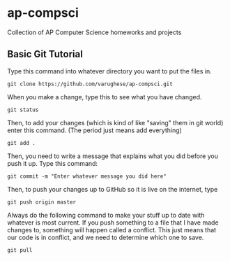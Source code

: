 # ap-compsci
Collection of AP Computer Science homeworks and projects

## Basic Git Tutorial

Type this command into whatever directory you want to put the files in.
```
git clone https://github.com/varughese/ap-compsci.git
```

When you make a change, type this to see what you have changed.
```
git status
```

Then, to add your changes (which is kind of like "saving" them in git world) enter this command. (The period just means add everything)
```
git add .
```

Then, you need to write a message that explains what you did before you push it up. Type this command:
```
git commit -m "Enter whatever message you did here"
```

Then, to push your changes up to GitHub so it is live on the internet, type
```
git push origin master
```

Always do the following command to make your stuff up to date with whatever is most current. If you push something to a file that I have made changes to, something will happen called a conflict. This just means that our code is in conflict, and we need to determine which one to save.
```
git pull
```


